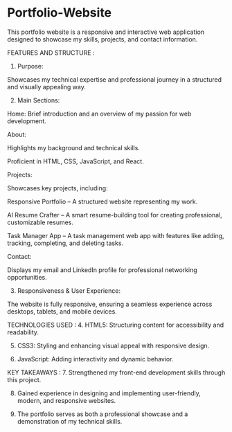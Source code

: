 # Portfolio-Website

This portfolio website is a responsive and interactive web application designed to showcase my skills, projects, and contact information.

FEATURES AND STRUCTURE :
1. Purpose:

Showcases my technical expertise and professional journey in a structured and visually appealing way.

2. Main Sections:

Home: Brief introduction and an overview of my passion for web development.

About:

Highlights my background and technical skills.

Proficient in HTML, CSS, JavaScript, and React.

Projects:

Showcases key projects, including:

Responsive Portfolio – A structured website representing my work.

AI Resume Crafter – A smart resume-building tool for creating professional, customizable resumes.

Task Manager App – A task management web app with features like adding, tracking, completing, and deleting tasks.

Contact:

Displays my email and LinkedIn profile for professional networking opportunities.

3. Responsiveness & User Experience:

The website is fully responsive, ensuring a seamless experience across desktops, tablets, and mobile devices.

TECHNOLOGIES USED :
4. HTML5: Structuring content for accessibility and readability.

5. CSS3: Styling and enhancing visual appeal with responsive design.
 
6. JavaScript: Adding interactivity and dynamic behavior.

KEY TAKEAWAYS :
7. Strengthened my front-end development skills through this project.

8. Gained experience in designing and implementing user-friendly, modern, and responsive websites.
 
9. The portfolio serves as both a professional showcase and a demonstration of my technical skills.
